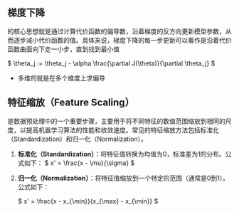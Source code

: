 ## 梯度下降

的核心思想就是通过计算代价函数的偏导数，沿着梯度的反方向更新模型参数，从而逐步减小代价函数的值。具体来说，梯度下降的每一步更新可以看作是沿着代价函数曲面向下走一小步，直到找到最小值

$
\theta_j := \theta_j - \alpha \frac{\partial J(\theta)}{\partial \theta_j}
$

* 多维的就是在多个维度上求偏导

## 特征缩放（Feature Scaling）
是数据预处理中的一个重要步骤，主要用于将不同特征的数值范围缩放到相同的尺度，以提高机器学习算法的性能和收敛速度。常见的特征缩放方法包括标准化（Standardization）和归一化（Normalization）。


1. **标准化（Standardization）**：将特征值转换为均值为0，标准差为1的分布。公式如下：
   $
   x' = \frac{x - \mu}{\sigma}
   $


2. **归一化（Normalization）**：将特征值缩放到一个特定的范围（通常是0到1）。公式如下：

   $
   x' = \frac{x - x_{\min}}{x_{\max} - x_{\min}}
   $